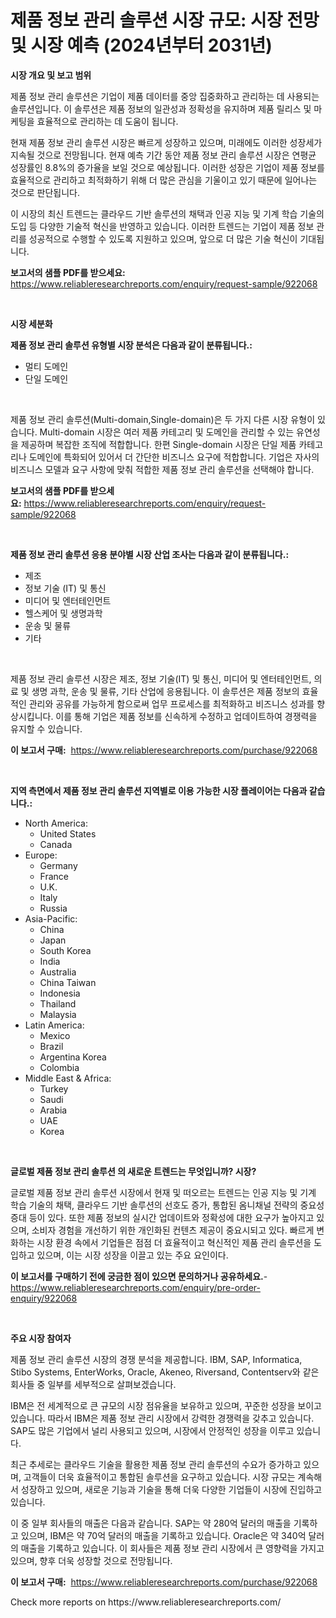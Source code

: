 <p><h1>제품 정보 관리 솔루션 시장 규모: 시장 전망 및 시장 예측 (2024년부터 2031년)</h1></p><p><strong>시장 개요 및 보고 범위</strong></p>
<p><p>제품 정보 관리 솔루션은 기업이 제품 데이터를 중앙 집중화하고 관리하는 데 사용되는 솔루션입니다. 이 솔루션은 제품 정보의 일관성과 정확성을 유지하며 제품 릴리스 및 마케팅을 효율적으로 관리하는 데 도움이 됩니다.</p><p>현재 제품 정보 관리 솔루션 시장은 빠르게 성장하고 있으며, 미래에도 이러한 성장세가 지속될 것으로 전망됩니다. 현재 예측 기간 동안 제품 정보 관리 솔루션 시장은 연평균 성장률인 8.8%의 증가율을 보일 것으로 예상됩니다. 이러한 성장은 기업이 제품 정보를 효율적으로 관리하고 최적화하기 위해 더 많은 관심을 기울이고 있기 때문에 일어나는 것으로 판단됩니다.</p><p>이 시장의 최신 트렌드는 클라우드 기반 솔루션의 채택과 인공 지능 및 기계 학습 기술의 도입 등 다양한 기술적 혁신을 반영하고 있습니다. 이러한 트렌드는 기업이 제품 정보 관리를 성공적으로 수행할 수 있도록 지원하고 있으며, 앞으로 더 많은 기술 혁신이 기대됩니다.</p></p>
<p><strong>보고서의 샘플 PDF를 받으세요:</strong> <a href="https://www.reliableresearchreports.com/enquiry/request-sample/922068">https://www.reliableresearchreports.com/enquiry/request-sample/922068</a></p>
<p>&nbsp;</p>
<p><strong>시장 세분화</strong></p>
<p><strong>제품 정보 관리 솔루션 유형별 시장 분석은 다음과 같이 분류됩니다.:</strong></p>
<p><ul><li>멀티 도메인</li><li>단일 도메인</li></ul></p>
<p>&nbsp;</p>
<p><p>제품 정보 관리 솔루션(Multi-domain,Single-domain)은 두 가지 다른 시장 유형이 있습니다. Multi-domain 시장은 여러 제품 카테고리 및 도메인을 관리할 수 있는 유연성을 제공하며 복잡한 조직에 적합합니다. 한편 Single-domain 시장은 단일 제품 카테고리나 도메인에 특화되어 있어서 더 간단한 비즈니스 요구에 적합합니다. 기업은 자사의 비즈니스 모델과 요구 사항에 맞춰 적합한 제품 정보 관리 솔루션을 선택해야 합니다.</p></p>
<p><strong>보고서의 샘플 PDF를 받으세요:</strong>&nbsp;<a href="https://www.reliableresearchreports.com/enquiry/request-sample/922068">https://www.reliableresearchreports.com/enquiry/request-sample/922068</a></p>
<p>&nbsp;</p>
<p><strong> 제품 정보 관리 솔루션 응용 분야별 시장 산업 조사는 다음과 같이 분류됩니다.:</strong></p>
<p><ul><li>제조</li><li>정보 기술 (IT) 및 통신</li><li>미디어 및 엔터테인먼트</li><li>헬스케어 및 생명과학</li><li>운송 및 물류</li><li>기타</li></ul></p>
<p>&nbsp;</p>
<p><p>제품 정보 관리 솔루션 시장은 제조, 정보 기술(IT) 및 통신, 미디어 및 엔터테인먼트, 의료 및 생명 과학, 운송 및 물류, 기타 산업에 응용됩니다. 이 솔루션은 제품 정보의 효율적인 관리와 공유를 가능하게 함으로써 업무 프로세스를 최적화하고 비즈니스 성과를 향상시킵니다. 이를 통해 기업은 제품 정보를 신속하게 수정하고 업데이트하여 경쟁력을 유지할 수 있습니다.</p></p>
<p><strong>이 보고서 구매:</strong>&nbsp; <a href="https://www.reliableresearchreports.com/purchase/922068">https://www.reliableresearchreports.com/purchase/922068</a></p>
<p>&nbsp;</p>
<p><strong>지역 측면에서 제품 정보 관리 솔루션 지역별로 이용 가능한 시장 플레이어는 다음과 같습니다.:</strong></p>
<p><ul>
    <li>
        North America:
        <ul>
            <li>United States</li>
            <li>Canada</li>
        </ul>
    </li>
    <li>
        Europe:
        <ul>
            <li>Germany</li>
            <li>France</li>
            <li>U.K.</li>
            <li>Italy</li>
            <li>Russia</li>
        </ul>
    </li>
    <li>
        Asia-Pacific:
        <ul>
            <li>China</li>
            <li>Japan</li>
            <li>South Korea</li>
            <li>India</li>
            <li>Australia</li>
            <li>China Taiwan</li>
            <li>Indonesia</li>
            <li>Thailand</li>
            <li>Malaysia</li>
        </ul>
    </li>
    <li>
        Latin America:
        <ul>
            <li>Mexico</li>
            <li>Brazil</li>
            <li>Argentina Korea</li>
            <li>Colombia</li>
        </ul>
    </li>
    <li>
        Middle East & Africa:
        <ul>
            <li>Turkey</li>
            <li>Saudi</li>
            <li>Arabia</li>
            <li>UAE</li>
            <li>Korea</li>
        </ul>
    </li>
    </ul></p>
<p>&nbsp;</p>
<p><strong>글로벌 제품 정보 관리 솔루션 의 새로운 트렌드는 무엇입니까? 시장?</strong></p>
<p><p>글로벌 제품 정보 관리 솔루션 시장에서 현재 및 떠오르는 트렌드는 인공 지능 및 기계 학습 기술의 채택, 클라우드 기반 솔루션의 선호도 증가, 통합된 옴니채널 전략의 중요성 증대 등이 있다. 또한 제품 정보의 실시간 업데이트와 정확성에 대한 요구가 높아지고 있으며, 소비자 경험을 개선하기 위한 개인화된 컨텐츠 제공이 중요시되고 있다. 빠르게 변화하는 시장 환경 속에서 기업들은 점점 더 효율적이고 혁신적인 제품 관리 솔루션을 도입하고 있으며, 이는 시장 성장을 이끌고 있는 주요 요인이다.</p></p>
<p><strong>이 보고서를 구매하기 전에 궁금한 점이 있으면 문의하거나 공유하세요.</strong>- <a href="https://www.reliableresearchreports.com/enquiry/pre-order-enquiry/922068">https://www.reliableresearchreports.com/enquiry/pre-order-enquiry/922068</a></p>
<p>&nbsp;</p>
<p><strong>주요 시장 참여자</strong></p>
<p><p>제품 정보 관리 솔루션 시장의 경쟁 분석을 제공합니다. IBM, SAP, Informatica, Stibo Systems, EnterWorks, Oracle, Akeneo, Riversand, Contentserv와 같은 회사들 중 일부를 세부적으로 살펴보겠습니다. </p><p>IBM은 전 세계적으로 큰 규모의 시장 점유율을 보유하고 있으며, 꾸준한 성장을 보이고 있습니다. 따라서 IBM은 제품 정보 관리 시장에서 강력한 경쟁력을 갖추고 있습니다. SAP도 많은 기업에서 널리 사용되고 있으며, 시장에서 안정적인 성장을 이루고 있습니다.</p><p>최근 추세로는 클라우드 기술을 활용한 제품 정보 관리 솔루션의 수요가 증가하고 있으며, 고객들이 더욱 효율적이고 통합된 솔루션을 요구하고 있습니다. 시장 규모는 계속해서 성장하고 있으며, 새로운 기능과 기술을 통해 더욱 다양한 기업들이 시장에 진입하고 있습니다.</p><p>이 중 일부 회사들의 매출은 다음과 같습니다. SAP는 약 280억 달러의 매출을 기록하고 있으며, IBM은 약 70억 달러의 매출을 기록하고 있습니다. Oracle은 약 340억 달러의 매출을 기록하고 있습니다. 이 회사들은 제품 정보 관리 시장에서 큰 영향력을 가지고 있으며, 향후 더욱 성장할 것으로 전망됩니다.</p></p>
<p><strong>이 보고서 구매:</strong>&nbsp;&nbsp;<a href="https://www.reliableresearchreports.com/purchase/922068">https://www.reliableresearchreports.com/purchase/922068</a></p>
<p>Check more reports on https://www.reliableresearchreports.com/</p>
